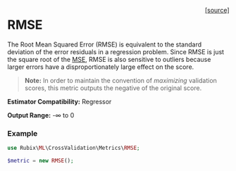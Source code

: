 <span style="float:right;"><a href="https://github.com/RubixML/RubixML/blob/master/src/CrossValidation/Metrics/RMSE.php">[source]</a></span>

# RMSE
The Root Mean Squared Error (RMSE) is equivalent to the standard deviation of the error residuals in a regression problem. Since RMSE is just the square root of the [MSE](mean-squared-error.md), RMSE is also sensitive to outliers because larger errors have a disproportionately large effect on the score.

> **Note:** In order to maintain the convention of *maximizing* validation scores, this metric outputs the negative of the original score.

**Estimator Compatibility:** Regressor

**Output Range:** -∞ to 0

### Example
```php
use Rubix\ML\CrossValidation\Metrics\RMSE;

$metric = new RMSE();
```